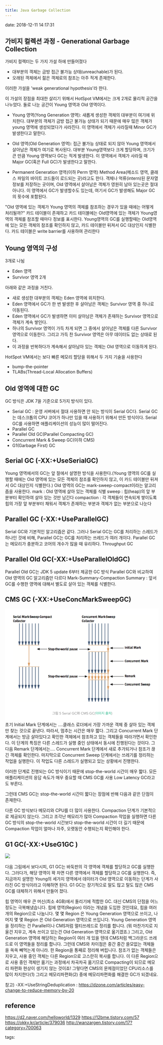 ```yaml
---
title: Java Garbage Collection
---
```

date: 2018-12-11 14:17:31

## 가비지 컬렉션 과정 - Generational Garbage Collection
가비지 컬렉터는 두 가지 가설 하에 만들어졌다

- 대부분의 객체는 금방 접근 불가능 상태(unreachable)가 된다.
- 오래된 객체에서 젊은 객체로의 참조는 아주 적게 존재한다.

이러한 가설을 'weak generational hypothesis'라 한다.

이 가설의 장점을 최대한 살리기 위해서 HotSpot VM에서는 크게 2개로 물리적 공간을 나누었다. 
둘로 나눈 공간이 Young 영역과 Old 영역이다.

- Young 영역(Yong Generation 영역): 
새롭게 생성한 객체의 대부분이 여기에 위치한다.
대부분의 객체가 금방 접근 불가능 상태가 되기 때문에 매우 많은 객체가 young 영역에 
생성되었다가 사라진다.
이 영역에서 객체가 사라질때 Minor GC가 발생한다고 말한다.

- Old 영역(Old Generation 영역):
접근 불가능 상태로 되지 않아 Young 영역에서 살아남은 객체가 여기로 복사된다.
대부분 Young영역보다 크게 할당하며, 크기가 큰 만큼 Young 영역보다 GC는 적게 발생한다.
이 영역에서 객체가 사라질 때 Major GC(혹은 Full GC)가 발생한다고 말한다.

- Permanent Generation 영역(이하 Perm 영역)
Method Area(메소드 영역, 클래스 파일의 바이트 코드들이 로드되는 곳)라고도 한다.
객체나 억류(intern)된 문자열 정보를 저장하는 곳이며, Old 영역에서 살아남은 객체가 영원히 남아 있는곳은 절대 아니다.
이 영역에서 GC가 발생할수도 있는데, 여기서 GC가 발생해도 Major GC의 횟수에 포함된다.


"Old 영역에 있는 객체가 Young 영역의 객체를 참조하는 경우가 있을 때에는 어떻게 처리될까?"
카드 테이블이 존재하고 카드 테이블에는 Old영역에 있는 객체가 Young영역의 객체를 참조할 때마다 정보를 표시한다.
Young영역의 GC를 실행할때는 Old영역에 있는 모든 객체의 참조를 확인하지 않고, 카드 테이블만 뒤져서 GC 대상인지 식별한다.
카드 테이블은 write barrier를 사용하여 관리한다

## Young 영역의 구성
3개로 나뉨
- Eden 영역
- Survivor 영역 2개

아래와 같은 과정을 거친다.
- 새로 생성한 대부분의 객체는 Eden 영역에 위치한다.
- Eden 영역에서 GC가 한 번 발생한 후 살아남은 객체는 Survivor 영역 중 하나로 이동된다.
- Eden 영역에서 GC가 발생하면 이미 살아남은 객체가 존재하는 Survivor 영역으로 객체가 계속 쌓인다.
- 하나의 Survivor 영역이 가득 차게 되면 그 중에서 살아남은 객체를 다른 Survivor 영역으로 이동한다. 그리고 가득 찬 Survivor 영역은 아무 데이터도 없는 상태로 된다.
- 이 과정을 반복하다가 계속해서 살아남아 있는 객체는 Old 영역으로 이동하게 된다.

HotSpot VM에서는 보다 빠른 메모리 할당을 위해서 두 가지 기술을 사용한다
- bump-the-pointer
- TLABs(Thread-Local Allocation Buffers)

## Old 영역에 대한 GC
GC 방식은 JDK 7을 기준으로 5가지 방식이 있다.

- Serial GC :  운영 서버에서 절대 사용하면 안 되는 방식이 Serial GC다. Serial GC는 데스크톱의 CPU 코어가 하나만 있을 때 사용하기 위해서 만든 방식이다. Serial GC를 사용하면 애플리케이션의 성능이 많이 떨어진다.
- Parallel GC
- Parallel Old GC(Parallel Compacting GC)
- Concurrent Mark & Sweep GC(이하 CMS)
- G1(Garbage First) GC

## Serial GC (-XX:+UseSerialGC)
Young 영역에서의 GC는 앞 절에서 설명한 방식을 사용한다.(Young 영역의 GC를 실행할 때에는 Old 영역에 있는 모든 객체의 참조를 확인하지 않고, 이 카드 테이블만 뒤져서 GC 대상인지 식별한다.)
Old 영역의 GC는 mark-sweep-compact이라는 알고리즘을 사용한다.
mark : Old 영역에 살아 있는 객체를 식별
sweep : 힙(heap)의 앞 부분부터 확인하여 살아 있는 것만 남긴다
compaction : 각 객체들이 연속되게 쌓이도록 힙의 가장 앞 부분부터 채워서 객체가 존재하는 부분과 객체가 없는 부분으로 나눈다

## Parallel GC (-XX:+UseParallelGC)
Serial GC와 기본적인 알고리즘은 같다.
그러나 Serial GC는 GC를 처리하는 스레드가 하나인 것에 비해, Parallel GC는 GC를 처리하는 쓰레드가 여러 개이다.
Parallel GC는 메모리가 충분하고 코어의 개수가 많을 때 유리하다. 
Throughput GC

## Parallel Old GC(-XX:+UseParallelOldGC)
Parallel Old GC는 JDK 5 update 6부터 제공한 GC 방식
Parallel GC와 비교하여 Old 영역의 GC 알고리즘만 다르다
Mark-Summary-Compaction
Summary : 앞서 GC를 수행한 영역에 대해서 별도로 살아 있는 객체를 식별한다.

## CMS GC (-XX:+UseConcMarkSweepGC)
![](../images/cms_gc.jpeg)
초기 Initial Mark 단계에서는 ....클래스 로더에서 가장 가까운 객체 중 살아 있는 객체만 찾는 것으로 끝낸다. 
따라서, 멈추는 시간은 매우 짧다. 
그리고 Concurrent Mark 단계에서는 방금 살아있다고 확인한 객체에서 참조하고 있는 객체들을 따라가면서 확인한다. 
이 단계의 특징은 다른 스레드가 실행 중인 상태에서 동시에 진행된다는 것이다.
그 다음 Remark 단계에서는....  Concurrent Mark 단계에서 새로 추가되거나 참조가 끊긴 객체를 확인한다. 
마지막으로 Concurrent Sweep 단계에서는 쓰레기를 정리하는 작업을 실행한다. 
이 작업도 다른 스레드가 실행되고 있는 상황에서 진행한다.

이러한 단계로 진행되는 GC 방식이기 때문에 stop-the-world 시간이 매우 짧다. 
모든 애플리케이션의 응답 속도가 매우 중요할 때 CMS GC를 사용
Low Latency GC라고도 부른다.

그런데 CMS GC는 stop-the-world 시간이 짧다는 장점에 반해 다음과 같은 단점이 존재한다.

다른 GC 방식보다 메모리와 CPU를 더 많이 사용한다.
Compaction 단계가 기본적으로 제공되지 않는다.
그리고 조각난 메모리가 많아 Compaction 작업을 실행하면 다른 GC 방식의 stop-the-world 시간보다 stop-the-world 시간이 더 길기 때문에 
Compaction 작업이 얼마나 자주, 오랫동안 수행되는지 확인해야 한다.

## G1 GC(-XX:+UseG1GC )
![](../images/g1_gc.jpeg)

다음 그림에서 보다시피, G1 GC는 바둑판의 각 영역에 객체를 할당하고 GC를 실행한다. 
그러다가, 해당 영역이 꽉 차면 다른 영역에서 객체를 할당하고 GC를 실행한다.
즉, 지금까지 설명한 Young의 세가지 영역에서 데이터가 Old 영역으로 이동하는 단계가 사라진 GC 방식이라고 이해하면 된다. 
G1 GC는 장기적으로 말도 많고 탈도 많은 CMS GC를 대체하기 위해서 만들어 졌다.

힙 영역이 매우 큰 머신(최소 4GB)에서 돌리기에 적합한 GC.
대신 CMS의 단점을 어느 정도는 극복해냈습니다.
힙에 영역(Region) 이라는 개념을 도입한 것인데요, 힙을 여러 개의 Region으로 나눕니다.
몇 몇 Region 은 Young Generation 영역으로 쓰이고, 나머지 몇 몇 Region 은 Old Generation 영역으로 쓰입니다.
Young Generation 영역을 정리하는 건 Parallel이나 CMS처럼 멀티쓰레드로 정리를 합니다.
(뭐 마찬가지로 지울건 지우고, 계속 쓰이고 있는건 Old Generation 영역으로 옮기겠죠.)
그리고, Old Generation 영역에 해당하는 Region이 여러 개 있을 텐데 CMS처럼 백그라운드 쓰레드로 이 영역들을 정리를 합니다.
그런데 CMS와 차이점은 중간 중간 쓸모없는 객체들을 쏙쏙 빼먹는게 아니라.
한 Region을 통째로 정리해 버립니다.
참조가 없는 객체들은 지우고, 사용 중인 객체는 다른 Region으로 고스란히 복사를 합니다.
이 다른 Region으로 사용 중인 객체만 옮기는 과정에서 차곡차곡 옮기므로 Compacting이 되므로 메모리 파편화 현상이 생기지 않는 것이죠!
그렇다면 CMS의 문제점이었던 CPU리소스를 많이 차지한다(1) 그리고 메모리파편화(2) 중에 메모리파편화를 해결한 GC가 되겠네요.

참고) -XX:+UseStringDeduplication : https://dzone.com/articles/easy-change-to-reduce-memory-by-20


## reference
https://d2.naver.com/helloworld/1329
https://12bme.tistory.com/57
https://okky.kr/article/379036
http://wanzargen.tistory.com/17?category=700063

tags:


